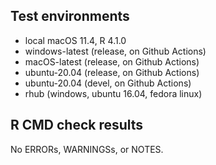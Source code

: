 ## Test environments

* local macOS 11.4, R 4.1.0
* windows-latest (release, on Github Actions)
* macOS-latest (release, on Github Actions)
* ubuntu-20.04 (release, on Github Actions)
* ubuntu-20.04 (devel, on Github Actions)
* rhub (windows, ubuntu 16.04, fedora linux)

## R CMD check results

No ERRORs, WARNINGSs, or NOTES.
